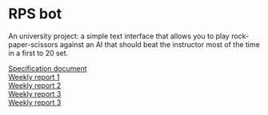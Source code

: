 # RPS bot
An university project: a simple text interface that allows you to play rock-paper-scissors against an AI that should beat the instructor most of the time in a first to 20 set.

[Specification document](../master/documentation/specification_document.md)\
[Weekly report 1](../master/documentation/weekly_report1.md)\
[Weekly report 2](../master/documentation/weekly_report2.md)\
[Weekly report 3](../master/documentation/weekly_report3.md)\
[Weekly report 3](../master/documentation/weekly_report4.md)


